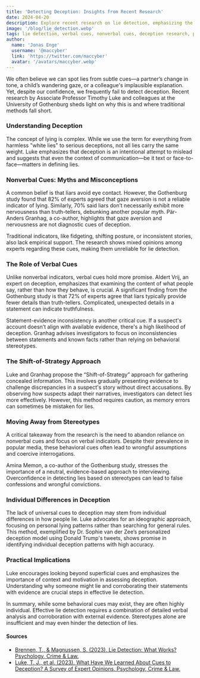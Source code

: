 ```yaml
---
title: 'Detecting Deception: Insights from Recent Research'
date: 2024-04-20
description: Explore recent research on lie detection, emphasizing the unreliability of nonverbal cues and advocating for a focus on verbal indicators and evidence-based methods.
image: '/blog/lie_detection.webp'
tags: lie detection, verbal cues, nonverbal cues, deception research, psychology, truth detection, cognitive load, eye contact myths, statement analysis, investigative interviewing, ideographic approach, Shift-of-Strategy, behavioral cues, evidence-based methods, interview techniques, spotting liars
author:
  name: 'Jonas Enge'
  username: '@maccyber'
  link: 'https://twitter.com/maccyber'
  avatar: '/avatars/maccyber.webp'
---
```


We often believe we can spot lies from subtle cues—a partner’s change in tone, a child’s wandering gaze, or a colleague's implausible explanation. Yet, despite our confidence, we frequently fail to detect deception. Recent research by Associate Professor Timothy Luke and colleagues at the University of Gothenburg sheds light on why this is and where traditional methods fall short.

### Understanding Deception

The concept of lying is complex. While we use the term for everything from harmless "white lies" to serious deceptions, not all lies carry the same weight. Luke emphasizes that deception is an intentional attempt to mislead and suggests that even the context of communication—be it text or face-to-face—matters in defining lies.

### Nonverbal Cues: Myths and Misconceptions

A common belief is that liars avoid eye contact. However, the Gothenburg study found that 82% of experts agreed that gaze aversion is not a reliable indicator of lying. Similarly, 70% said liars don’t necessarily exhibit more nervousness than truth-tellers, debunking another popular myth. Pär-Anders Granhag, a co-author, highlights that gaze aversion and nervousness are not diagnostic cues of deception.

Traditional indicators, like fidgeting, shifting posture, or inconsistent stories, also lack empirical support. The research shows mixed opinions among experts regarding these cues, making them unreliable for lie detection.

### The Role of Verbal Cues

Unlike nonverbal indicators, verbal cues hold more promise. Aldert Vrij, an expert on deception, emphasizes that examining the content of what people say, rather than how they behave, is crucial. A significant finding from the Gothenburg study is that 72% of experts agree that liars typically provide fewer details than truth-tellers. Complicated, unexpected details in a statement can indicate truthfulness.

Statement-evidence inconsistency is another critical cue. If a suspect's account doesn’t align with available evidence, there's a high likelihood of deception. Granhag advises investigators to focus on inconsistencies between statements and known facts rather than relying on behavioral stereotypes.

### The Shift-of-Strategy Approach

Luke and Granhag propose the “Shift-of-Strategy” approach for gathering concealed information. This involves gradually presenting evidence to challenge discrepancies in a suspect's story without direct accusations. By observing how suspects adapt their narratives, investigators can detect lies more effectively. However, this method requires caution, as memory errors can sometimes be mistaken for lies.

### Moving Away from Stereotypes

A critical takeaway from the research is the need to abandon reliance on nonverbal cues and focus on verbal indicators. Despite their prevalence in popular media, these behavioral cues often lead to wrongful assumptions and coercive interrogations.

Amina Memon, a co-author of the Gothenburg study, stresses the importance of a neutral, evidence-based approach to interviewing. Overconfidence in detecting lies based on stereotypes can lead to false confessions and wrongful convictions.

### Individual Differences in Deception

The lack of universal cues to deception may stem from individual differences in how people lie. Luke advocates for an ideographic approach, focusing on personal lying patterns rather than searching for general rules. This method, exemplified by Dr. Sophie van der Zee’s personalized deception model using Donald Trump's tweets, shows promise in identifying individual deception patterns with high accuracy.

### Practical Implications

Luke encourages looking beyond superficial cues and emphasizes the importance of context and motivation in assessing deception. Understanding why someone might lie and corroborating their statements with evidence are crucial steps in effective lie detection.

In summary, while some behavioral cues may exist, they are often highly individual. Effective lie detection requires a combination of detailed verbal analysis and corroboration with external evidence. Stereotypes alone are insufficient and may even hinder the detection of lies.

#### **Sources**

- [Brennen, T., & Magnussen, S. (2023). Lie Detection: What Works? Psychology, Crime & Law.](https://doi.org/10.1177/09637214231173095)
- [Luke, T. J., et al. (2023). What Have We Learned About Cues to Deception? A Survey of Expert Opinions. Psychology, Crime & Law.](https://doi.org/10.1080/1068316X.2023.2292504)
